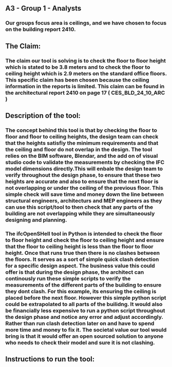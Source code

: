 ## A3 - Group 1 - Analysts
### Our groups focus area is ceilings, and we have chosen to focus on the building report 2410. 

## The Claim: 
### The claim our tool is solving is to check the floor to floor height which is stated to be 3.8 meters and to check the floor to ceiling height which is 2.9 meters on the standard office floors. This specific claim has been chosen because the ceiling information in the reports is limited. This claim can be found in the architectural report 2410 on page 17 ( CES_BLD_24_10_ARC ) 

## Description of the tool: 

### The concept behind this tool is that by checking the floor to floor and floor to ceiling heights, the design team can check that the heights satisfiy the minimum requirements and that the ceiling and floor do not overlap in the design. The tool relies on the BIM software, Blendar, and the add on of visual studio code to validate the measurements by checking the IFC model dimensions directly.This will enbale the design team to verify throughout the design phase, to ensure that these two heights are accurate and also to ensure that the next floor is not overlapping or under the ceiling of the previous floor. This simple check will save time and money down the line between structural engineers, architecturs and MEP engineers as they can use this script/tool to then check that any parts of the building are not overlapping while they are simultaneously designing and planning. 

### The ifcOpenSHell tool in Python is intended to check the floor to floor height and check the floor to ceiling height and ensure that the floor to ceiling height is less than the floor to floor height. Once that runs true then there is no clashes between the floors. It serves as a sort of simple quick clash detection for a specific design aspect. The business value this could offer is that during the design phase, the architect can continously run these simple scripts to verify the measurements of the different parts of the building to ensure they dont clash. For this example, its ensuring the ceiling is placed before the next floor. However this simple python script could be extrapolated to all parts of the builidng. It would also be financially less expensive to run a python script throughout the design phase and notice any error and adjust accordingly. Rather than run clash detection later on and have to spend more time and money to fix it. The societal value our tool would bring is that it would offer an open sourced solution to anyone who needs to check their model and sure it is not clashing.

## Instructions to run the tool: 

